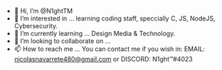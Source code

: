 - 👋 Hi, I’m @N1ghtTM
- 👀 I’m interested in ... learning coding staff, speccially C, JS, NodeJS, Cybersecurity.
- 🌱 I’m currently learning ... Design Media & Technology.
- 💞️ I’m looking to collaborate on ... 
- 📫 How to reach me ... You can contact me if you wish in: EMAIL: nicolasnavarrete480@gmail.com or DISCORD: N1ght™#4023

<!---
N1ghtTM/N1ghtTM is a ✨ special ✨ repository because its `README.md` (this file) appears on your GitHub profile.
You can click the Preview link to take a look at your changes.
--->
